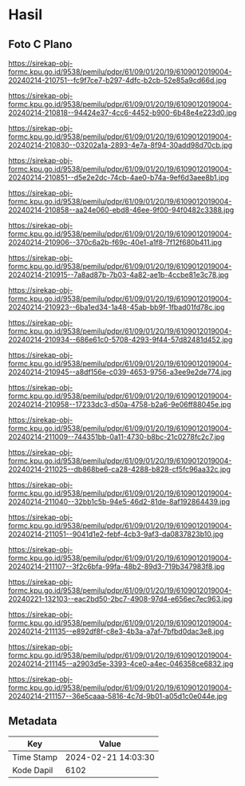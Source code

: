 # Hasil

## Foto C Plano

https://sirekap-obj-formc.kpu.go.id/9538/pemilu/pdpr/61/09/01/20/19/6109012019004-20240214-210751--fc9f7ce7-b297-4dfc-b2cb-52e85a9cd66d.jpg

https://sirekap-obj-formc.kpu.go.id/9538/pemilu/pdpr/61/09/01/20/19/6109012019004-20240214-210818--94424e37-4cc6-4452-b900-6b48e4e223d0.jpg

https://sirekap-obj-formc.kpu.go.id/9538/pemilu/pdpr/61/09/01/20/19/6109012019004-20240214-210830--03202a1a-2893-4e7a-8f94-30add98d70cb.jpg

https://sirekap-obj-formc.kpu.go.id/9538/pemilu/pdpr/61/09/01/20/19/6109012019004-20240214-210851--d5e2e2dc-74cb-4ae0-b74a-9ef6d3aee8b1.jpg

https://sirekap-obj-formc.kpu.go.id/9538/pemilu/pdpr/61/09/01/20/19/6109012019004-20240214-210858--aa24e060-ebd8-46ee-9f00-94f0482c3388.jpg

https://sirekap-obj-formc.kpu.go.id/9538/pemilu/pdpr/61/09/01/20/19/6109012019004-20240214-210906--370c6a2b-f69c-40e1-a1f8-7f12f680b411.jpg

https://sirekap-obj-formc.kpu.go.id/9538/pemilu/pdpr/61/09/01/20/19/6109012019004-20240214-210915--7a8ad87b-7b03-4a82-ae1b-4ccbe81e3c78.jpg

https://sirekap-obj-formc.kpu.go.id/9538/pemilu/pdpr/61/09/01/20/19/6109012019004-20240214-210923--6ba1ed34-1a48-45ab-bb9f-1fbad01fd78c.jpg

https://sirekap-obj-formc.kpu.go.id/9538/pemilu/pdpr/61/09/01/20/19/6109012019004-20240214-210934--686e61c0-5708-4293-9f44-57d82481d452.jpg

https://sirekap-obj-formc.kpu.go.id/9538/pemilu/pdpr/61/09/01/20/19/6109012019004-20240214-210945--a8df156e-c039-4653-9756-a3ee9e2de774.jpg

https://sirekap-obj-formc.kpu.go.id/9538/pemilu/pdpr/61/09/01/20/19/6109012019004-20240214-210958--17233dc3-d50a-4758-b2a6-9e06ff88045e.jpg

https://sirekap-obj-formc.kpu.go.id/9538/pemilu/pdpr/61/09/01/20/19/6109012019004-20240214-211009--744351bb-0a11-4730-b8bc-21c0278fc2c7.jpg

https://sirekap-obj-formc.kpu.go.id/9538/pemilu/pdpr/61/09/01/20/19/6109012019004-20240214-211025--db868be6-ca28-4288-b828-cf5fc96aa32c.jpg

https://sirekap-obj-formc.kpu.go.id/9538/pemilu/pdpr/61/09/01/20/19/6109012019004-20240214-211040--32bb1c5b-94e5-46d2-81de-8af192864439.jpg

https://sirekap-obj-formc.kpu.go.id/9538/pemilu/pdpr/61/09/01/20/19/6109012019004-20240214-211051--9041d1e2-febf-4cb3-9af3-da0837823b10.jpg

https://sirekap-obj-formc.kpu.go.id/9538/pemilu/pdpr/61/09/01/20/19/6109012019004-20240214-211107--3f2c6bfa-99fa-48b2-89d3-719b347983f8.jpg

https://sirekap-obj-formc.kpu.go.id/9538/pemilu/pdpr/61/09/01/20/19/6109012019004-20240221-132103--eac2bd50-2bc7-4908-97d4-e656ec7ec963.jpg

https://sirekap-obj-formc.kpu.go.id/9538/pemilu/pdpr/61/09/01/20/19/6109012019004-20240214-211135--e892df8f-c8e3-4b3a-a7af-7bfbd0dac3e8.jpg

https://sirekap-obj-formc.kpu.go.id/9538/pemilu/pdpr/61/09/01/20/19/6109012019004-20240214-211145--a2903d5e-3393-4ce0-a4ec-046358ce6832.jpg

https://sirekap-obj-formc.kpu.go.id/9538/pemilu/pdpr/61/09/01/20/19/6109012019004-20240214-211157--36e5caaa-5816-4c7d-9b01-a05d1c0e044e.jpg


## Metadata

| Key        | Value               |
| ---------- | ------------------- |
| Time Stamp | 2024-02-21 14:03:30 |
| Kode Dapil | 6102                |



